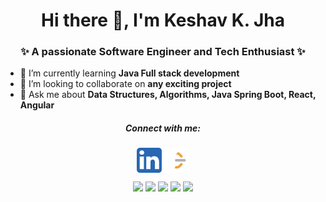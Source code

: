 <h1 align="center">Hi there 👋, I'm Keshav K. Jha</h1>
<h3 align="center">✨ A passionate Software Engineer and Tech Enthusiast ✨</h3>

- 🌱 I’m currently learning **Java Full stack development**
- 👯 I’m looking to collaborate on **any exciting project**
- 💬 Ask me about **Data Structures, Algorithms, Java Spring Boot, React, Angular**

<h5 align="center">Connect with me:</h5>
<p align="center">
<a href="https://www.linkedin.com/in/i-keshav/" target="_blank"><img align="center" src="https://raw.githubusercontent.com/myself-NEO/icon-store/e294049878e90dada06ba24e66c244a702092be1/social/light-theme/linkedin.svg" alt="https://www.linkedin.com/in/i-keshav/" height="40" width="40" /></a>
<a href="https://leetcode.com/u/neokkj11/" target="_blank"><img align="center" src="https://github.com/myself-NEO/icon-store/blob/main/social/light-theme/leetcode.png?raw=true" alt="keshav_jha" height="40" width="40" /></a>
</p>

<div align="center">
<img height="180em" src="https://github-profile-summary-cards.vercel.app/api/cards/profile-details?username=myself-NEO&theme=github_dark" />
<img height="180em" src="https://github-profile-summary-cards.vercel.app/api/cards/repos-per-language?username=myself-NEO&theme=github_dark"  />
<img height="180em" src="https://github-profile-summary-cards.vercel.app/api/cards/most-commit-language?username=myself-NEO&theme=github_dark"  />
<img height="180em" src="https://github-profile-summary-cards.vercel.app/api/cards/stats?username=myself-NEO&theme=github_dark"/>
<img height="180em" src="https://github-profile-summary-cards.vercel.app/api/cards/productive-time?username=myself-NEO&theme=github_dark" />
</div>
